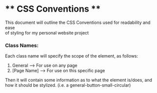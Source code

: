 # ** CSS Conventions **

This document will outline the CSS Conventions used for readability and ease  
of styling for my personal website project

### Class Names:

Each class name will specify the scope of the element, as follows:

1. General --> For use on any page
2. \[Page Name\]  --> For use on this specific page

Then it will contain some information as to what the element is/does, and  
how it should be stylized. (i.e. a general-button-small-circular)
